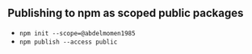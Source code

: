 ## Publishing to npm as scoped public packages

- `npm init --scope=@abdelmomen1985`
- `npm publish --access public`
